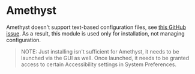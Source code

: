 # Amethyst

Amethyst doesn't support text-based configuration files,
see [this GitHub issue](https://github.com/ianyh/Amethyst/issues/301).
As a result, this module is used only for installation, not managing configuration.

> NOTE: Just installing isn't sufficient for Amethyst, it needs to be launched via the GUI as well.
> Once launched, it needs to be granted access to certain Accessibility settings in System Preferences.